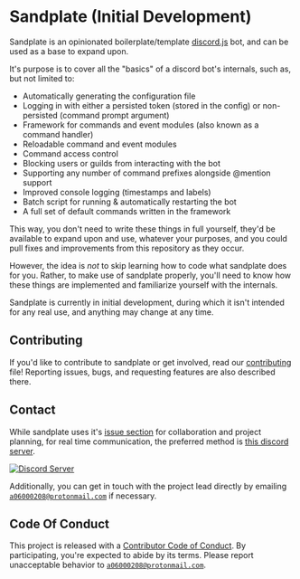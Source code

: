 # Sandplate (Initial Development)

Sandplate is an opinionated boilerplate/template [discord.js](https://discord.js.org) bot, and can be used as a base to expand upon.

It's purpose is to cover all the "basics" of a discord bot's internals, such as, but not limited to:

- Automatically generating the configuration file
- Logging in with either a persisted token (stored in the config) or non-persisted (command prompt argument)
- Framework for commands and event modules (also known as a command handler)
- Reloadable command and event modules
- Command access control
- Blocking users or guilds from interacting with the bot
- Supporting any number of command prefixes alongside @mention support
- Improved console logging (timestamps and labels)
- Batch script for running & automatically restarting the bot
- A full set of default commands written in the framework

This way, you don't need to write these things in full yourself, they'd be available to expand upon and use, whatever your purposes, and you could pull fixes and improvements from this repository as they occur.

However, the idea is *not* to skip learning how to code what sandplate does for you. Rather, to make use of sandplate properly, you'll need to know how these things are implemented and familiarize yourself with the internals.

Sandplate is currently in initial development, during which it isn't intended for any real use, and anything may change at any time.

## Contributing

If you'd like to contribute to sandplate or get involved, read our [contributing](CONTRIBUTING.md) file! Reporting issues, bugs, and requesting features are also described there.

## Contact

While sandplate uses it's [issue section](https://github.com/06000208/sandplate/issues) for collaboration and project planning, for real time communication, the preferred method is [this discord server](https://discord.gg/xErQY6M).

<a href="https://discord.gg/xErQY6M"><img src="https://discordapp.com/api/guilds/273550655673860106/embed.png" alt="Discord Server" /></a>

Additionally, you can get in touch with the project lead directly by emailing [`a06000208@protonmail.com`](mailto:a06000208@protonmail.com) if necessary.

## Code Of Conduct

This project is released with a [Contributor Code of Conduct](CODE_OF_CONDUCT.md). By participating, you're expected to abide by its terms. Please report unacceptable behavior to [`a06000208@protonmail.com`](mailto:a06000208@protonmail.com).
